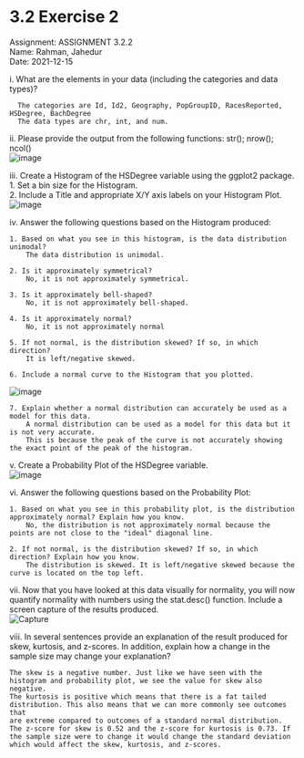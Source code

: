 # 3.2 Exercise 2

Assignment: ASSIGNMENT 3.2.2  
Name: Rahman, Jahedur  
Date: 2021-12-15  


i.    What are the elements in your data (including the categories and data types)?

      The categories are Id, Id2, Geography, PopGroupID, RacesReported, HSDegree, BachDegree
      The data types are chr, int, and num.


ii.   Please provide the output from the following functions: str(); nrow(); ncol()  
      ![image](https://user-images.githubusercontent.com/89809634/146693222-8cc69907-c7f9-48a2-a29e-7eccd9cf5210.png)


iii.  Create a Histogram of the HSDegree variable using the ggplot2 package.  
    1. Set a bin size for the Histogram.  
    2. Include a Title and appropriate X/Y axis labels on your Histogram Plot.  
      ![image](https://user-images.githubusercontent.com/89809634/146693316-28446da1-6f19-4801-ad3f-300c5ab9aff8.png)



iv.   Answer the following questions based on the Histogram produced:

    1. Based on what you see in this histogram, is the data distribution unimodal?
        The data distribution is unimodal.

    2. Is it approximately symmetrical?
        No, it is not approximately symmetrical.

    3. Is it approximately bell-shaped?
        No, it is not approximately bell-shaped.

    4. Is it approximately normal?
        No, it is not approximately normal

    5. If not normal, is the distribution skewed? If so, in which direction?
        It is left/negative skewed.

    6. Include a normal curve to the Histogram that you plotted.  
![image](https://user-images.githubusercontent.com/89809634/146693423-95fa06c4-0f66-43fb-8921-a9aff7f9bf4f.png)

    7. Explain whether a normal distribution can accurately be used as a model for this data.
        A normal distribution can be used as a model for this data but it is not very accurate. 
        This is because the peak of the curve is not accurately showing the exact point of the peak of the histogram.


v.    Create a Probability Plot of the HSDegree variable.  
      ![image](https://user-images.githubusercontent.com/89809634/146693464-6dc8c0a7-fc4c-4e6c-9d62-327f15d7e49e.png)


vi.   Answer the following questions based on the Probability Plot:

    1. Based on what you see in this probability plot, is the distribution approximately normal? Explain how you know.
        No, the distribution is not approximately normal because the points are not close to the "ideal" diagonal line.

    2. If not normal, is the distribution skewed? If so, in which direction? Explain how you know.
        The distribution is skewed. It is left/negative skewed because the curve is located on the top left.


vii.  Now that you have looked at this data visually for normality, you will now quantify normality with numbers using the stat.desc() function. Include a screen capture of the results produced.  
      ![Capture](https://user-images.githubusercontent.com/89809634/146693488-b124cef1-6ccc-4fa8-af8a-94201a8c54ba.PNG)


viii.  In several sentences provide an explanation of the result produced for skew, kurtosis, and z-scores. In addition, explain how a change in the sample size may change your explanation?

    The skew is a negative number. Just like we have seen with the histogram and probability plot, we see the value for skew also negative. 
    The kurtosis is positive which means that there is a fat tailed distribution. This also means that we can more commonly see outcomes that 
    are extreme compared to outcomes of a standard normal distribution. The z-score for skew is 0.52 and the z-score for kurtosis is 0.73. If 
    the sample size were to change it would change the standard deviation which would affect the skew, kurtosis, and z-scores.
